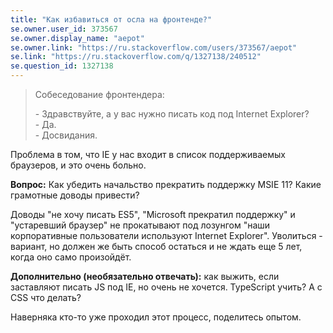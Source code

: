 ```yaml
---
title: "Как избавиться от осла на фронтенде?"
se.owner.user_id: 373567
se.owner.display_name: "aepot"
se.owner.link: "https://ru.stackoverflow.com/users/373567/aepot"
se.link: "https://ru.stackoverflow.com/q/1327138/240512"
se.question_id: 1327138
---
```


> Собеседование фронтендера:
>  
> \- Здравствуйте, а у вас нужно писать код под Internet Explorer?  
> \- Да.  
> \- Досвидания.

Проблема в том, что IE у нас входит в список поддерживаемых браузеров, и это очень больно.

**Вопрос:** Как убедить начальство прекратить поддержку MSIE 11? Какие грамотные доводы привести?

Доводы "не хочу писать ES5", "Microsoft прекратил поддержку" и "устаревший браузер" не прокатывают под лозунгом "наши корпоративные пользователи используют Internet Explorer". Уволиться - вариант, но должен же быть способ остаться и не ждать еще 5 лет, когда оно само произойдёт.

**Дополнительно (необязательно отвечать):** как выжить, если заставляют писать JS под IE, но очень не хочется. TypeScript учить? А с CSS что делать?

Наверняка кто-то уже проходил этот процесс, поделитесь опытом.
